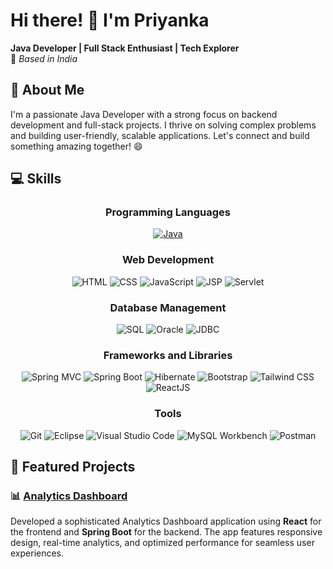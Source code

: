 # **Hi there! 👋 I'm Priyanka**  
**Java Developer | Full Stack Enthusiast | Tech Explorer**  
📍 *Based in India*  

## 🚀 **About Me**  
I'm a passionate Java Developer with a strong focus on backend development and full-stack projects. I thrive on solving complex problems and building user-friendly, scalable applications. Let's connect and build something amazing together! 😄  

## 💻 **Skills**

<div align="center">

  <!-- Programming Languages -->
  <h3>Programming Languages</h3>
  <a href="https://www.java.com" target="_blank">
    <img src="https://img.shields.io/badge/Java-007396?style=for-the-badge&logo=java&logoColor=white" alt="Java" class="skill-badge"/>
  </a>

  <!-- Web Development -->
  <h3>Web Development</h3>
  <div>
    <img src="https://img.shields.io/badge/HTML-E34F26?style=for-the-badge&logo=html5&logoColor=white" alt="HTML" class="skill-badge"/>
    <img src="https://img.shields.io/badge/CSS-1572B6?style=for-the-badge&logo=css3&logoColor=white" alt="CSS" class="skill-badge"/>
    <img src="https://img.shields.io/badge/JavaScript-F7DF1E?style=for-the-badge&logo=javascript&logoColor=black" alt="JavaScript" class="skill-badge"/>
    <img src="https://img.shields.io/badge/JSP-323330?style=for-the-badge&logo=java&logoColor=white" alt="JSP" class="skill-badge"/>
    <img src="https://img.shields.io/badge/Servlet-4CAF50?style=for-the-badge&logo=java&logoColor=white" alt="Servlet" class="skill-badge"/>
  </div>

  <!-- Database Management -->
  <h3>Database Management</h3>
  <div>
    <img src="https://img.shields.io/badge/SQL-4479A1?style=for-the-badge&logo=sql&logoColor=white" alt="SQL" class="skill-badge"/>
    <img src="https://img.shields.io/badge/Oracle-F80000?style=for-the-badge&logo=oracle&logoColor=white" alt="Oracle" class="skill-badge"/>
    <img src="https://img.shields.io/badge/JDBC-323330?style=for-the-badge&logo=java&logoColor=white" alt="JDBC" class="skill-badge"/>
  </div>

  <!-- Frameworks and Libraries -->
  <h3>Frameworks and Libraries</h3>
  <div>
    <img src="https://img.shields.io/badge/Spring%20MVC-6DB33F?style=for-the-badge&logo=spring&logoColor=white" alt="Spring MVC" class="skill-badge"/>
    <img src="https://img.shields.io/badge/Spring%20Boot-6DB33F?style=for-the-badge&logo=springboot&logoColor=white" alt="Spring Boot" class="skill-badge"/>
    <img src="https://img.shields.io/badge/Hibernate-59666C?style=for-the-badge&logo=hibernate&logoColor=white" alt="Hibernate" class="skill-badge"/>
    <img src="https://img.shields.io/badge/Bootstrap-563D7C?style=for-the-badge&logo=bootstrap&logoColor=white" alt="Bootstrap" class="skill-badge"/>
    <img src="https://img.shields.io/badge/Tailwind%20CSS-06B6D4?style=for-the-badge&logo=tailwindcss&logoColor=white" alt="Tailwind CSS" class="skill-badge"/>
    <img src="https://img.shields.io/badge/React-61DAFB?style=for-the-badge&logo=react&logoColor=black" alt="ReactJS" class="skill-badge"/>
  </div>

  <!-- Tools -->
  <h3>Tools</h3>
  <div>
    <img src="https://img.shields.io/badge/Git-F05032?style=for-the-badge&logo=git&logoColor=white" alt="Git" class="skill-badge"/>
    <img src="https://img.shields.io/badge/Eclipse-2C2255?style=for-the-badge&logo=eclipse&logoColor=white" alt="Eclipse" class="skill-badge"/>
    <img src="https://img.shields.io/badge/VS%20Code-007ACC?style=for-the-badge&logo=visualstudiocode&logoColor=white" alt="Visual Studio Code" class="skill-badge"/>
    <img src="https://img.shields.io/badge/MySQL%20Workbench-4479A1?style=for-the-badge&logo=mysql&logoColor=white" alt="MySQL Workbench" class="skill-badge"/>
    <img src="https://img.shields.io/badge/Postman-FF6C37?style=for-the-badge&logo=postman&logoColor=white" alt="Postman" class="skill-badge"/>
  </div>

</div>






## 🌟 **Featured Projects**  

### 📊 **[Analytics Dashboard](https://proadmindashboard.netlify.app/)**  
Developed a sophisticated Analytics Dashboard application using **React** for the frontend and **Spring Boot** for the backend. The app features responsive design, real-time analytics, and optimized performance for seamless user experiences.



